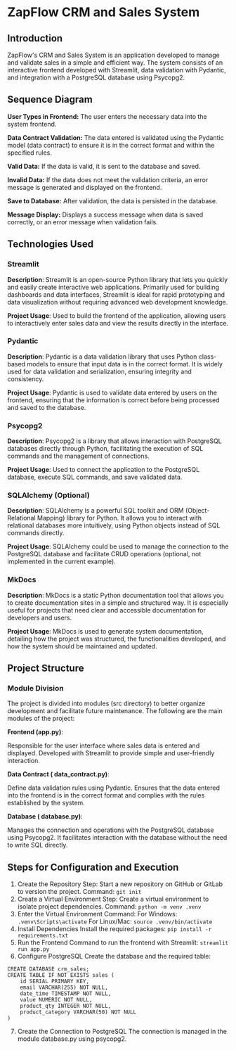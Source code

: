 # ZapFlow CRM and Sales System
## Introduction
ZapFlow's CRM and Sales System is an application developed to manage and validate sales in a simple and efficient way. The system consists of an interactive frontend developed with Streamlit, data validation with Pydantic, and integration with a PostgreSQL database using Psycopg2.

## Sequence Diagram
**User Types in Frontend:**
The user enters the necessary data into the system frontend.

**Data Contract Validation:**
The data entered is validated using the Pydantic model (data contract) to ensure it is in the correct format and within the specified rules.

**Valid Data:**
If the data is valid, it is sent to the database and saved.

**Invalid Data:**
If the data does not meet the validation criteria, an error message is generated and displayed on the frontend.

**Save to Database:**
After validation, the data is persisted in the database.

**Message Display:**
Displays a success message when data is saved correctly, or an error message when validation fails.

## Technologies Used
### Streamlit
**Description**: Streamlit is an open-source Python library that lets you quickly and easily create interactive web applications. Primarily used for building dashboards and data interfaces, Streamlit is ideal for rapid prototyping and data visualization without requiring advanced web development knowledge.

**Project Usage**: Used to build the frontend of the application, allowing users to interactively enter sales data and view the results directly in the interface.
### Pydantic
**Description**: Pydantic is a data validation library that uses Python class-based models to ensure that input data is in the correct format. It is widely used for data validation and serialization, ensuring integrity and consistency.

**Project Usage**: Pydantic is used to validate data entered by users on the frontend, ensuring that the information is correct before being processed and saved to the database.
### Psycopg2
**Description**: Psycopg2 is a library that allows interaction with PostgreSQL databases directly through Python, facilitating the execution of SQL commands and the management of connections.

**Project Usage**: Used to connect the application to the PostgreSQL database, execute SQL commands, and save validated data.
### SQLAlchemy (Optional)
**Description**: SQLAlchemy is a powerful SQL toolkit and ORM (Object-Relational Mapping) library for Python. It allows you to interact with relational databases more intuitively, using Python objects instead of SQL commands directly.

**Project Usage**: SQLAlchemy could be used to manage the connection to the PostgreSQL database and facilitate CRUD operations (optional, not implemented in the current example).
### MkDocs
**Description**: MkDocs is a static Python documentation tool that allows you to create documentation sites in a simple and structured way. It is especially useful for projects that need clear and accessible documentation for developers and users.

**Project Usage**: MkDocs is used to generate system documentation, detailing how the project was structured, the functionalities developed, and how the system should be maintained and updated.

## Project Structure
### Module Division
The project is divided into modules (src directory) to better organize development and facilitate future maintenance. The following are the main modules of the project:

**Frontend (app.py)**:

Responsible for the user interface where sales data is entered and displayed.
Developed with Streamlit to provide simple and user-friendly interaction.

**Data Contract ( data_contract.py)**:

Define data validation rules using Pydantic.
Ensures that the data entered into the frontend is in the correct format and complies with the rules established by the system.

**Database ( database.py)**:

Manages the connection and operations with the PostgreSQL database using Psycopg2.
It facilitates interaction with the database without the need to write SQL directly.

## Steps for Configuration and Execution
1. Create the Repository
Step: Start a new repository on GitHub or GitLab to version the project.
Command:
```git init```
2. Create a Virtual Environment
Step: Create a virtual environment to isolate project dependencies.
Command:
```python -m venv .venv```
3. Enter the Virtual Environment
Command:
For Windows:
```.venv\Scripts\activate```
For Linux/Mac:
```source .venv/bin/activate```
4. Install Dependencies
Install the required packages:
```pip install -r requirements.txt```
5. Run the Frontend
Command to run the frontend with Streamlit:
```streamlit run app.py```
6. Configure PostgreSQL
Create the database and the required table:
```
CREATE DATABASE crm_sales;
CREATE TABLE IF NOT EXISTS sales (
    id SERIAL PRIMARY KEY,
    email VARCHAR(255) NOT NULL,
    date_time TIMESTAMP NOT NULL,
    value NUMERIC NOT NULL,
    product_qty INTEGER NOT NULL,
    product_category VARCHAR(50) NOT NULL
)
```
7. Create the Connection to PostgreSQL
The connection is managed in the module database.py using psycopg2.

